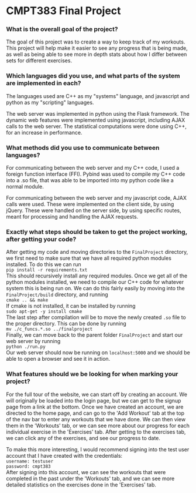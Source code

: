 # CMPT383 Final Project  

### What is the overall goal of the project?  

The goal of this project was to create a way to keep track of my workouts. This project
will help make it easier to see any progress that is being made, as well as being able to
see more in depth stats about how I differ between sets for different exercises.

### Which languages did you use, and what parts of the system are implemented in each?  

The languages used are C++ as my "systems" language, and javascript and python as my
"scripting" languages.  

The web server was implemented in python using the Flask framework. The dynamic web
features were implemented using javascript, including AJAX calls to the web server.
The statistical computations were done using C++, for an increase in performance.  

### What methods did you use to communicate between languages?  

For communicating between the web server and my C++ code, I used a foreign function
interface (FFI). Pybind was used to compile my C++ code into a .so file, that was
able to be imported into my python code like a normal module.  

For communicating between the web server and my javascript code, AJAX calls were used.
These were implemented on the client side, by using jQuery. These were handled on the
server side, by using specific routes, meant for processing and handling the AJAX
requests.

### Exactly what steps should be taken to get the project working, after getting your code?   

After getting my code and moving directories to the `FinalProject` directory, we first need
to make sure that we have all required python modules installed. To do this we can run   
`pip install -r requirements.txt`  
This should recursively install any required modules. Once we get all of the python modules
installed, we need to compile our C++ code for whatever system this is being run on.
We can do this fairly easily by moving into the `FinalProject/build` directory, and running   
`cmake .. && make`  
If cmake is not installed, it can be installed by running   
`sudo apt-get -y install cmake`  
The last step after compilation will be to move the newly created `.so` file to the proper
directory. This can be done by running   
`mv ./c_funcs.*.so ../finalproject`   
Finally, we can move back to the parent folder `FinalProject` and start our web server
by running   
`python ./run.py`   
Our web server should now be running on `localhost:5000` and we should be able to open
a browser and see it in action.  

### What features should we be looking for when marking your project?

For the full tour of the website, we can start off by creating an account. We will
originally be loaded into the login page, but we can get to the signup page from a link
at the bottom. Once we have created an account, we are directed to the home page, and
can go to the 'Add Workout' tab at the top of the nav bar to enter any workouts that we
have done. We can then view them in the 'Workouts' tab, or we can see more about our
progress for each individual exercise in the 'Exercises' tab. After getting to the
exercises tab, we can click any of the exercises, and see our progress to date.    

To make this more interesting, I would recommend signing into the test user account that
I have created with the credentials:   
`username: testuser`   
`password: cmpt383`   
After signing into this account, we can see the workouts that were completed in the past 
under the 'Workouts' tab, and we can see more detailed statistics on the exercises done
in the 'Exercises' tab.
